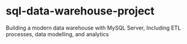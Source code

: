 # sql-data-warehouse-project
Building a modern data warehouse with MySQL Server, Including ETL processes, data modelling, and analytics 
